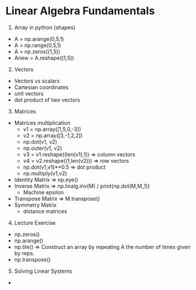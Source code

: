 # Linear Algebra Fundamentals

1. Array in python (shapes)
* A = np.arange(0,5,1)
* A = np.range(0,5,1)
* A = np.zeros((1,5))
* Anew = A.reshape((1,5))

2. Vectors
* Vectors vs scalars
* Cartesian coordinates
* unit vectors
* dot product of two vectors

3. Matrices
* Matrices multiplication
  - v1 = np.array([1,5,0,-3])
  - v2 = np.array([3,-1,2,2])
  - np.dot(v1, v2)
  - np.outer(v1, v2)
  - v3 = v1.reshape((len(v1),1)) => column vectors
  - v4 = v2.reshape((1,len(v2))) => row vectors
  - np.dot(v1,v1)**0.5 => dot product
  - np.multiply(v1,v2)
* Identity Matrix => np.eye()
* Inverse Matrix => np.linalg.inv(M) / print(np.dot(M,M_1))
  - Machine epsilon
* Transpose Matrix => M.transpose()
* Symmetry Matrix
  - distance matrices

4. Lecture Exercise
* np.zeros()
* np.arange()
* np.tile() => Construct an array by repeating A the number of times given by reps.
* np.transpose()

5. Solving Linear Systems
* 
